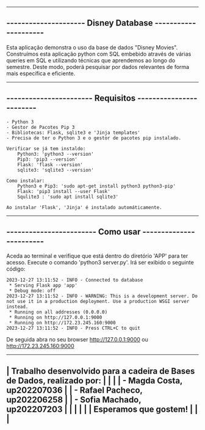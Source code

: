 -----------------------------------------------------------
--------------------- Disney Database ---------------------
-----------------------------------------------------------

Esta aplicação demonstra o uso da base de dados "Disney Movies". 
Construímos esta aplicação python com SQL embebido através de várias queries em SQL e utilizando técnicas que aprendemos ao longo do semestre. 
Deste modo, poderá pesquisar por dados relevantes de forma mais específica e eficiente.

-----------------------------------------------------------
----------------------- Requisitos ------------------------
-----------------------------------------------------------
    - Python 3
    - Gestor de Pacotes Pip 3
    - Bibliotecas: Flask, sqlite3 e 'Jinja templates'
    - Precisa de ter o Python 3 e o gestor de pacotes pip instalado.

    Verificar se já tem instaldo:  
        Python3: 'python3 --version' 
        Pip3: 'pip3 --version'
        Flask: 'flask --version'
        sqlite3: 'sqlite3 --version'

    Como instalar: 
        Python3 e Pip3: 'sudo apt-get install python3 python3-pip'
        Flask: 'pip3 install --user Flask'
        Squlite3 : 'sudo apt install sqlite3'

    Ao instalar 'Flask', 'Jinja' é instalado automáticamente.


-----------------------------------------------------------
------------------------ Como usar ------------------------
----------------------------------------------------------- 
Aceda ao terminal e verifique que está dentro do diretório 'APP' para ter acesso.
Execute o comando 'python3 server.py'. Irá ser exibido o seguinte código:

    2023-12-27 13:11:52 - INFO - Connected to database
     * Serving Flask app 'app'
     * Debug mode: off
    2023-12-27 13:11:52 - INFO - WARNING: This is a development server. Do not use it in a production deployment. Use a production WSGI server instead.
     * Running on all addresses (0.0.0.0)
     * Running on http://127.0.0.1:9000
     * Running on http://172.23.245.160:9000
    2023-12-27 13:11:52 - INFO - Press CTRL+C to quit

De seguida abra no seu browser http://127.0.0.1:9000 ou http://172.23.245.160:9000


 
 -----------------------------------------------------------------------------------------------------------------------
| Trabalho desenvolvido para a cadeira de Bases de Dados, realizado por:                                                |
|                                                                                                                       |
|  - Magda Costa, up202207036                                                                                           |
|  - Rafael Pacheco, up202206258                                                                                        |
|  - Sofia Machado, up202207203                                                                                         |
|                                                                                                                       |
|                                                                                                                       |
| Esperamos que gostem!                                                                                                 |
|                                                                                                                       |
 -----------------------------------------------------------------------------------------------------------------------
